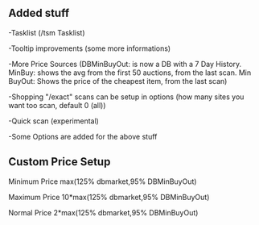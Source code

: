 ## Added stuff

-Tasklist (/tsm Tasklist)

-Tooltip improvements (some more informations)

-More Price Sources (DBMinBuyOut: is now a DB with a 7 Day History. MinBuy: shows the avg from the first 50 auctions, from the last scan. Min BuyOut: Shows the price of the cheapest item, from the last scan)

-Shopping "/exact" scans can be setup in options (how many sites you want too scan, default 0 (all))

-Quick scan (experimental)

-Some Options are added for the above stuff
  

## Custom Price Setup
Minimum Price
  max(125% dbmarket,95% DBMinBuyOut)

Maximum Price
  10*max(125% dbmarket,95% DBMinBuyOut)

Normal Price
  2*max(125% dbmarket,95% DBMinBuyOut)